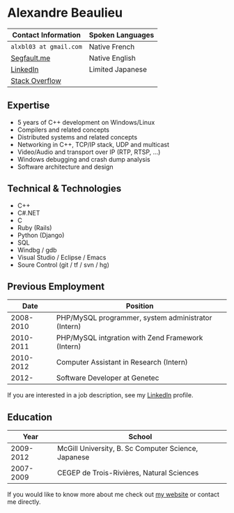 # Alexandre Beaulieu

| Contact Information                  | Spoken Languages |
| ------------------------------------ | ---------------- |
| `alxbl03 at gmail.com`               | Native French    |
| [Segfault.me][seg]                   | Native English   |
| [LinkedIn][li]                       | Limited Japanese |
| [Stack Overflow][so]                 |                  |

[so]:  http://stackoverflow.com/users/424216/alxbl
[li]:  http://ca.linkedin.com/pub/alexandre-beaulieu/3a/903/137
[seg]: http://segfault.me


## Expertise

- 5 years of C++ development on Windows/Linux
- Compilers and related concepts
- Distributed systems and related concepts
- Networking in C++, TCP/IP stack, UDP and multicast
- Video/Audio and transport over IP (RTP, RTSP, ...)
- Windows debugging and crash dump analysis
- Software architecture and design


## Technical & Technologies

* C++
* C#.NET
* C
* Ruby (Rails)
* Python (Django)
* SQL
* Windbg / gdb
* Visual Studio / Eclipse / Emacs
* Soure Control (git / tf / svn / hg)


## Previous Employment

| Date      | Position                                            |
| --------- | --------------------------------------------------- |
| 2008-2010 | PHP/MySQL programmer, system administrator (Intern) |
| 2010-2011 | PHP/MySQL intgration with Zend Framework (Intern)   |
| 2010-2012 | Computer Assistant in Research (Intern)             |
| 2012-     | Software Developer at Genetec                       |

If you are interested in a job description, see my [LinkedIn][li]
profile.


## Education

| Year      | School                                              |
| --------- | --------------------------------------------------- |
| 2009-2012 | McGill University, B. Sc Computer Science, Japanese |
| 2007-2009 | CEGEP de Trois-Rivières, Natural Sciences           |


If you would like to know more about me check out [my website][seg]
or contact me directly.
